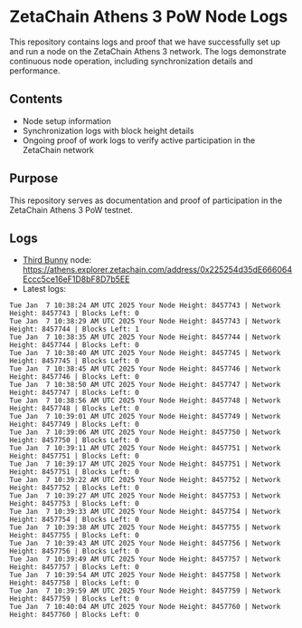 # ZetaChain Athens 3 PoW Node Logs
This repository contains logs and proof that we have successfully set up and run a node on the ZetaChain Athens 3 network. The logs demonstrate continuous node operation, including synchronization details and performance.

## Contents
- Node setup information
- Synchronization logs with block height details
- Ongoing proof of work logs to verify active participation in the ZetaChain network

## Purpose
This repository serves as documentation and proof of participation in the ZetaChain Athens 3 PoW testnet.

## Logs

- [Third Bunny](https://thirdbunny.xyz/) node: https://athens.explorer.zetachain.com/address/0x225254d35dE666064Eccc5ce16eF1D8bF8D7b5EE
- Latest logs:
```
Tue Jan  7 10:38:24 AM UTC 2025 Your Node Height: 8457743 | Network Height: 8457743 | Blocks Left: 0
Tue Jan  7 10:38:29 AM UTC 2025 Your Node Height: 8457743 | Network Height: 8457744 | Blocks Left: 1
Tue Jan  7 10:38:35 AM UTC 2025 Your Node Height: 8457744 | Network Height: 8457744 | Blocks Left: 0
Tue Jan  7 10:38:40 AM UTC 2025 Your Node Height: 8457745 | Network Height: 8457745 | Blocks Left: 0
Tue Jan  7 10:38:45 AM UTC 2025 Your Node Height: 8457746 | Network Height: 8457746 | Blocks Left: 0
Tue Jan  7 10:38:50 AM UTC 2025 Your Node Height: 8457747 | Network Height: 8457747 | Blocks Left: 0
Tue Jan  7 10:38:56 AM UTC 2025 Your Node Height: 8457748 | Network Height: 8457748 | Blocks Left: 0
Tue Jan  7 10:39:01 AM UTC 2025 Your Node Height: 8457749 | Network Height: 8457749 | Blocks Left: 0
Tue Jan  7 10:39:06 AM UTC 2025 Your Node Height: 8457750 | Network Height: 8457750 | Blocks Left: 0
Tue Jan  7 10:39:11 AM UTC 2025 Your Node Height: 8457751 | Network Height: 8457751 | Blocks Left: 0
Tue Jan  7 10:39:17 AM UTC 2025 Your Node Height: 8457751 | Network Height: 8457751 | Blocks Left: 0
Tue Jan  7 10:39:22 AM UTC 2025 Your Node Height: 8457752 | Network Height: 8457752 | Blocks Left: 0
Tue Jan  7 10:39:27 AM UTC 2025 Your Node Height: 8457753 | Network Height: 8457753 | Blocks Left: 0
Tue Jan  7 10:39:33 AM UTC 2025 Your Node Height: 8457754 | Network Height: 8457754 | Blocks Left: 0
Tue Jan  7 10:39:38 AM UTC 2025 Your Node Height: 8457755 | Network Height: 8457755 | Blocks Left: 0
Tue Jan  7 10:39:43 AM UTC 2025 Your Node Height: 8457756 | Network Height: 8457756 | Blocks Left: 0
Tue Jan  7 10:39:49 AM UTC 2025 Your Node Height: 8457757 | Network Height: 8457757 | Blocks Left: 0
Tue Jan  7 10:39:54 AM UTC 2025 Your Node Height: 8457758 | Network Height: 8457758 | Blocks Left: 0
Tue Jan  7 10:39:59 AM UTC 2025 Your Node Height: 8457759 | Network Height: 8457759 | Blocks Left: 0
Tue Jan  7 10:40:04 AM UTC 2025 Your Node Height: 8457760 | Network Height: 8457760 | Blocks Left: 0
```

